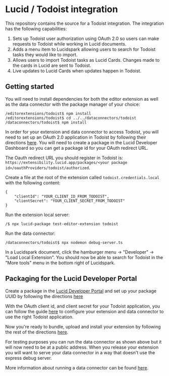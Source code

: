 # Lucid / Todoist integration

This repository contains the source for a Todoist integration.
The integration has the following capabilities:
1. Sets up Todoist user authorization using OAuth 2.0 so users can make requests to Todoist while working in Lucid documents.
2. Adds a menu item to Lucidspark allowing users to search for Todoist tasks they would like to import.
3. Allows users to import Todoist tasks as Lucid Cards. Changes made to the cards in Lucid are sent to Todoist.
4. Live updates to Lucid Cards when updates happen in Todoist.

## Getting started

You will need to install dependencies for both the editor extension as well as the data connector with the package manager of your choice: 
```
/editorextensions/todoist$ npm install
/editorextensions/todoist$ cd ../../dataconnectors/todoist
/dataconnectors/todoist$ npm install
```

In order for your extension and data connector to access Todoist, you will need to set up an OAuth 2.0 application in Todoist by following their directions [here](https://developer.todoist.com/guides/#oauth).
You will need to create a package in the Lucid Developer Dashboard so you can get a package id for your OAuth redirect URL.

The Oauth redirect URL you should register in Todoist is: `https://extensibility.lucid.app/packages/<your package id>/oauthProviders/todoist/authorized`.

Create a file at the root of the extension called `todoist.credentials.local` with the following content:

```
{
    "clientId": "YOUR_CLIENT_ID_FROM_TODOIST",
    "clientSecret": "YOUR_CLIENT_SECRET_FROM_TODOIST"
}
```

Run the extension local server:

```
/$ npx lucid-package test-editor-extension todoist
```

Run the data connector:
```
/dataconnectors/todoist$ npx nodemon debug-server.ts
```

In a Lucidspark document, click the hamburger menu -> "Developer" -> "Load Local Extension".
You should now be able to search for Todoist in the "More tools" menu in the bottom right of Lucidspark. 

## Packaging for the Lucid Developer Portal

Create a package in the [Lucid Developer Portal](https://lucid.app/developer) and set up your package UUID by following the directions [here](https://developer.lucid.co/extension-api/#bundle-your-package-for-upload)

With the OAuth client id, and client secret for your Todoist application, you can follow the guide [here](https://developer.lucid.co/extension-api/#using-oauth-apis) to configure your extension and data connector to use the right Todoist application.

Now you're ready to bundle, upload and install your extension by following the rest of the directions [here](https://developer.lucid.co/extension-api/#bundle-your-package-for-upload).

For testing purposes you can run the data connector as shown above but it will now need to be at a public address.
When you release your extension you will want to serve your data connector in a way that doesn't use the express debug server.

More information about running a data connector can be found [here](https://developer.lucid.co/extension-api/#expose-a-url-for-your-data-connector).
